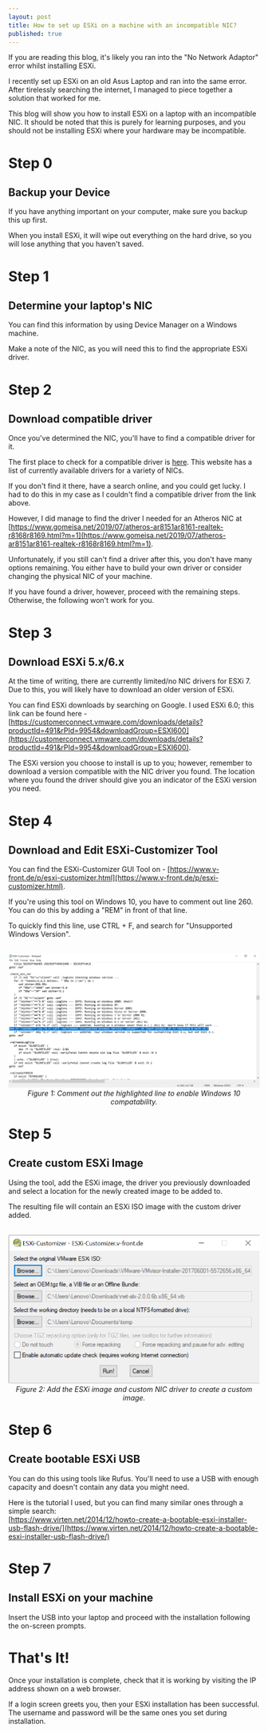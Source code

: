 ```yaml
---
layout: post
title: How to set up ESXi on a machine with an incompatible NIC?
published: true
---
```


If you are reading this blog, it's likely you ran into the "No Network Adaptor" error whilst installing ESXi. 

I recently set up ESXi on an old Asus Laptop and ran into the same error. After tirelessly searching the internet, I managed to piece together a solution that worked for me.

This blog will show you how to install ESXi on a laptop with an incompatible NIC. It should be noted that this is purely for learning purposes, and you should not be installing ESXi where your hardware may be incompatible.

# Step 0

## Backup your Device

If you have anything important on your computer, make sure you backup this up first. 

When you install ESXi, it will wipe out everything on the hard drive, so you will lose anything that you haven't saved.

# Step 1

## Determine your laptop's NIC

You can find this information by using Device Manager on a Windows machine. 

Make a note of the NIC, as you will need this to find the appropriate ESXi driver. 

# Step 2

## Download compatible driver

Once you've determined the NIC, you'll have to find a compatible driver for it.

The first place to check for a compatible driver is [here](https://vibsdepot.v-front.de/wiki/index.php/List_of_currently_available_ESXi_packages). This website has a list of currently available drivers for a variety of NICs.

If you don't find it there, have a search online, and you could get lucky. I had to do this in my case as I couldn't find a compatible driver from the link above.

However, I did manage to find the driver I needed for an Atheros NIC at [https://www.gomeisa.net/2019/07/atheros-ar8151ar8161-realtek-r8168r8169.html?m=1](https://www.gomeisa.net/2019/07/atheros-ar8151ar8161-realtek-r8168r8169.html?m=1).

Unfortunately, if you still can't find a driver after this, you don't have many options remaining. You either have to build your own driver or consider changing the physical NIC of your machine.

If you have found a driver, however, proceed with the remaining steps. Otherwise, the following won't work for you.

# Step 3

## Download ESXi 5.x/6.x

At the time of writing, there are currently limited/no NIC drivers for ESXi 7. Due to this, you will likely have to download an older version of ESXi.

You can find ESXi downloads by searching on Google. I used ESXi 6.0; this link can be found here - [https://customerconnect.vmware.com/downloads/details?productId=491&rPId=9954&downloadGroup=ESXI600](https://customerconnect.vmware.com/downloads/details?productId=491&rPId=9954&downloadGroup=ESXI600).

The ESXi version you choose to install is up to you; however, remember to download a version compatible with the NIC driver you found. The location where you found the driver should give you an indicator of the ESXi version you need.

# Step 4

## Download and Edit ESXi-Customizer Tool

You can find the ESXi-Customizer GUI Tool on - [https://www.v-front.de/p/esxi-customizer.html](https://www.v-front.de/p/esxi-customizer.html).

If you're using this tool on Windows 10, you have to comment out line 260. You can do this by adding a "REM" in front of that line.

To quickly find this line, use CTRL + F, and search for "Unsupported Windows Version".

<p align="center">
<br>
<img src="../images/esxi_homelab/step_4_comment_line_260.png" />
<br/> <i>Figure 1: Comment out the highlighted line to enable Windows 10 compatability.</i>
</p>

# Step 5

## Create custom ESXi Image

Using the tool, add the ESXi image, the driver you previously downloaded and select a location for the newly created image to be added to.

The resulting file will contain an ESXi ISO image with the custom driver added.

<p align="center">
<br>
<img src="../images/esxi_homelab/step_5_custom_esxi_image.png" />
<br/> <i>Figure 2: Add the ESXi image and custom NIC driver to create a custom image.</i>
</p>


# Step 6

## Create bootable ESXi USB

You can do this using tools like Rufus. You'll need to use a USB with enough capacity and doesn't contain any data you might need.

Here is the tutorial I used, but you can find many similar ones through a simple search: <br/>
[https://www.virten.net/2014/12/howto-create-a-bootable-esxi-installer-usb-flash-drive/](https://www.virten.net/2014/12/howto-create-a-bootable-esxi-installer-usb-flash-drive/)

# Step 7

## Install ESXi on your machine

Insert the USB into your laptop and proceed with the installation following the on-screen prompts.

# That's It!

Once your installation is complete, check that it is working by visiting the IP address shown on a web browser.

If a login screen greets you, then your ESXi installation has been successful. The username and password will be the same ones you set during installation.